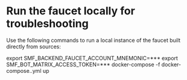 # Run the faucet locally for troubleshooting

Use the following commands to run a local instance of the faucet built directly from sources:

  export SMF_BACKEND_FAUCET_ACCOUNT_MNEMONIC=***
  export SMF_BOT_MATRIX_ACCESS_TOKEN=***
  docker-compose -f docker-compose.<network>.yml up

